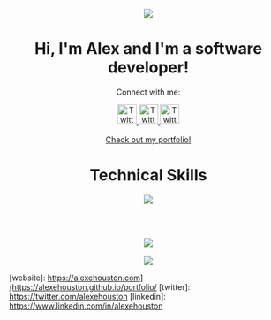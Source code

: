 <p align="center">
  <img src="https://user-images.githubusercontent.com/113874361/206784635-fc88205f-8759-405d-a381-822c1ac268a1.jpg" />
</p>

<h1 align=center>Hi, I'm Alex and I'm a software developer!</h1>

<div align=center>
  <p>Connect with me:</p>
  <a href="https://alexehouston.com">
  <img src="https://cdn.jsdelivr.net/gh/dmhendricks/signature-social-icons/icons/round-flat-filled/50px/www.png" alt="Twitter" title="Twitter" width="35" height="35" />
  </a>
  <a href="https://twitter.com/alexehouston">
  <img src="https://cdn.jsdelivr.net/gh/dmhendricks/signature-social-icons/icons/round-flat-filled/50px/twitter.png" alt="Twitter" title="Twitter" width="35" height="35" />
  </a>
  <a href="https://www.linkedin.com/in/alexehouston">
  <img src="https://cdn.jsdelivr.net/gh/dmhendricks/signature-social-icons/icons/round-flat-filled/50px/linkedin.png" alt="Twitter" title="Twitter" width="35" height="35" />
  </a>
  <br/><br/>
  <a href="https://aeh-portfolio.netlify.app/" target="_blank">Check out my portfolio!</a>
</div>

<h1 align=center>Technical Skills</h1>

<div align=center>
<img src="https://skillicons.dev/icons?i=js,py,html,css,nodejs,express,react,django,mongodb,postgres,aws,heroku,vscode,ps,ai" />
</div>

<br /><br />

<div align=center>
  <a href="https://github.com/anuraghazra/convoychat">
    <img align="center" src="https://github-readme-stats.vercel.app/api?username=alexehouston&theme=chartreuse-dark&show_icons=true" />
  </a>
  <br /><br />
  <a href="https://github.com/anuraghazra/github-readme-stats">
    <img align="center" src="https://github-readme-stats.vercel.app/api/top-langs/?username=alexehouston&layout=compact&theme=chartreuse-dark" />
  </a>
 </div>

[website]: https://alexehouston.com](https://alexehouston.github.io/portfolio/
[twitter]: https://twitter.com/alexehouston
[linkedin]: https://www.linkedin.com/in/alexehouston
